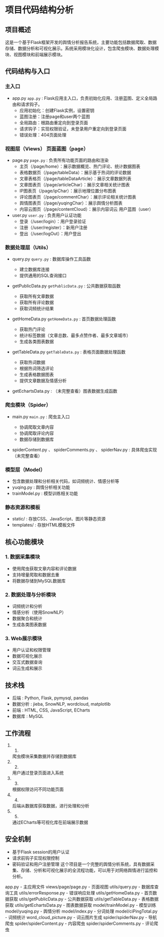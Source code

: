 # 项目代码结构分析
## 项目概述
这是一个基于Flask框架开发的舆情分析报告系统，主要功能包括数据爬取、数据存储、数据分析和可视化展示。系统采用模块化设计，包含爬虫模块、数据处理模块、视图模块和前端展示模块。

## 代码结构与入口
### 主入口
- app.py `app.py` : Flask应用主入口，负责初始化应用、注册蓝图、定义全局路由和请求钩子。
  - 应用初始化：创建Flask实例，设置密钥
  - 蓝图注册：注册page和user两个蓝图
  - 全局路由：根路由重定向到登录页面
  - 请求钩子：实现权限验证，未登录用户重定向到登录页面
  - 错误处理：404页面处理
### 视图层（Views） 页面蓝图（page）
- page.py `page.py` : 负责所有功能页面的路由和渲染
  - 主页（/page/home）：展示数据概览、热门评论、统计数据图表
  - 表格数据页（/page/tableData）：展示基于热词的评论数据
  - 文章表格页（/page/tableDataArticle）：展示文章数据列表
  - 文章图表页（/page/articleChar）：展示文章相关统计图表
  - IP图表页（/page/ipChar）：展示地理位置分布图表
  - 评论图表页（/page/commentChar）：展示评论相关统计图表
  - 舆情图表页（/page/yuqingChar）：展示舆情分析图表
  - 内容云图页（/page/contentCloud）：展示内容词云 用户蓝图（user）
- user.py `user.py` : 负责用户认证功能
  - 登录（/user/login）：用户登录验证
  - 注册（/user/register）：新用户注册
  - 登出（/user/logOut）：用户登出
### 数据处理层（Utils）
- query.py `query.py` : 数据库操作工具函数
  
  - 建立数据库连接
  - 提供通用的SQL查询接口
- getPublicData.py `getPublicData.py` : 公共数据获取函数
  
  - 获取所有文章数据
  - 获取所有评论数据
  - 获取词频统计结果
- getHomeData.py `getHomeData.py` : 首页数据处理函数
  
  - 获取热门评论
  - 统计标签数据（文章总数、最多点赞作者、最多文章城市）
  - 生成各类图表数据
- getTableData.py `getTableData.py` : 表格页面数据处理函数
  
  - 获取热词数据
  - 根据热词筛选评论
  - 生成表格数据图表
  - 提供文章数据及情感分析
- getEchartsData.py : （未完整查看）图表数据生成函数
### 爬虫模块（Spider）
- main.py `main.py` : 爬虫主入口
  
  - 协调爬取文章内容
  - 协调爬取评论内容
  - 数据存储到数据库
- spiderContent.py 、 spiderComments.py 、 spiderNav.py : 具体爬虫实现（未完整查看）
### 模型层（Model）
- 包含数据处理和分析相关代码，如词频统计、情感分析等
- yuqing.py : 舆情分析相关功能
- trainModel.py : 模型训练相关功能
### 静态资源和模板
- static/ : 存放CSS、JavaScript、图片等静态资源
- templates/ : 存放HTML模板文件
## 核心功能模块
### 1. 数据采集模块
- 使用爬虫获取文章内容和评论数据
- 支持增量爬取和数据去重
- 将数据存储到MySQL数据库
### 2. 数据处理与分析模块
- 词频统计和分析
- 情感分析（使用SnowNLP）
- 数据聚合和统计
- 生成各类图表数据
### 3. Web展示模块
- 用户认证和权限管理
- 数据可视化展示
- 交互式数据查询
- 词云生成和展示
## 技术栈
- 后端 : Python, Flask, pymysql, pandas
- 数据分析 : jieba, SnowNLP, wordcloud, matplotlib
- 前端 : HTML, CSS, JavaScript, ECharts
- 数据库 : MySQL
## 工作流程
1. 1.
   爬虫模块采集数据并存储到数据库
2. 2.
   用户通过登录页面进入系统
3. 3.
   根据权限访问不同功能页面
4. 4.
   后端从数据库获取数据，进行处理和分析
5. 5.
   通过ECharts等可视化库在前端展示数据
## 安全机制
- 基于Flask session的用户认证
- 请求前钩子实现权限控制
- 密码验证和用户注册管理
这个项目是一个完整的舆情分析系统，具有数据采集、存储、分析和可视化展示的全流程功能，可以用于对网络舆情进行监控和分析。



app.py - 主应用文件
views/page/page.py - 页面视图
utils/query.py - 数据库查询工具
utils/errorResponse.py - 错误响应处理
utils/getHomeData.py - 首页数据获取
utils/getPublicData.py - 公共数据获取
utils/getTableData.py - 表格数据获取
utils/getEchartsData.py - 图表数据获取
model/trainModel.py - 模型训练
model/yuqing.py - 舆情分析
model/index.py - 分词处理
model/ciPingTotal.py - 词频统计
word_cloud_picture.py - 词云图片生成
spider/spiderNav.py - 导航爬虫
spider/spiderContent.py - 内容爬虫
spider/spiderComments.py - 评论爬虫